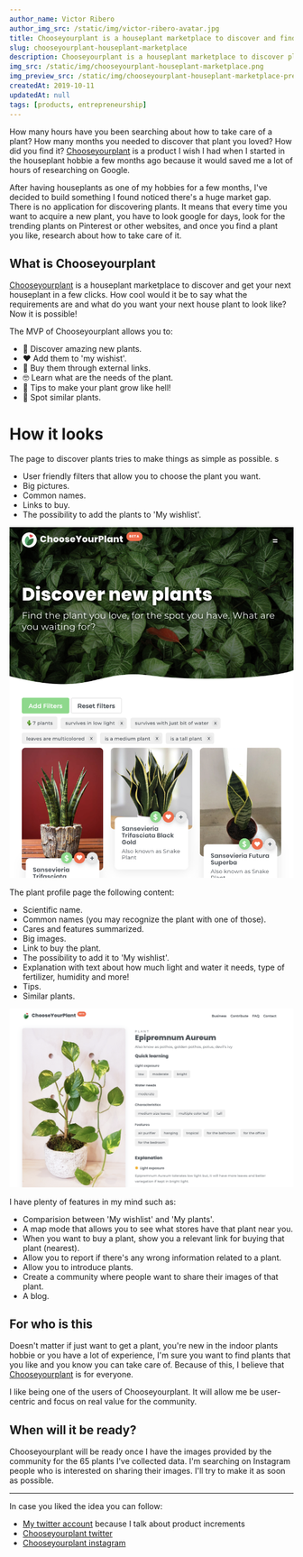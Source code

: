```yaml
---
author_name: Victor Ribero
author_img_src: /static/img/victor-ribero-avatar.jpg
title: Chooseyourplant is a houseplant marketplace to discover and find your next plant.
slug: chooseyourplant-houseplant-marketplace
description: Chooseyourplant is a houseplant marketplace to discover plants that match your likes as no ones has never done. Its intention is to simplify the search of plants, cares and more!
img_src: /static/img/chooseyourplant-houseplant-marketplace.png
img_preview_src: /static/img/chooseyourplant-houseplant-marketplace-preview.png
createdAt: 2019-10-11
updatedAt: null
tags: [products, entrepreneurship]
---
```


How many hours have you been searching about how to take care of a plant? How many months you needed to discover that plant you loved? How did you find it? [Chooseyourplant](https://www.chooseyourplant.com) is a product I wish I had when I started in the houseplant hobbie a few months ago because it would saved me a lot of hours of researching on Google.

After having houseplants as one of my hobbies for a few months, I've decided to build something I found noticed there's a huge market gap. There is no application for discovering plants. It means that every time you want to acquire a new plant, you have to look google for days, look for the trending plants on Pinterest or other websites, and once you find a plant you like, research about how to take care of it.

## What is Chooseyourplant
[Chooseyourplant](https://www.chooseyourplant.com) is a houseplant marketplace to discover and get your next houseplant in a few clicks. How cool would it be to say what the requirements are and what do you want your next house plant to look like? Now it is possible!

The MVP of Chooseyourplant allows you to:
- 🌱 Discover amazing new plants.
- ❤️ Add them to 'my wishist'.
- 🛒 Buy them through external links.
- 🤓 Learn what are the needs of the plant.
- 📑 Tips to make your plant grow like hell!
- 🧐 Spot similar plants.


# How it looks

The page to discover plants tries to make things as simple as possible.
s
- User friendly filters that allow you to choose the plant you want.
- Big pictures.
- Common names.
- Links to buy.
- The possibility to add the plants to 'My wishlist'.

![Aspecto visual de la búsqueda de una planta en la aplicación Chooseyourplant](/static/img/chooseyourplant-houseplant-marketplace-1.png)

The plant profile page the following content:
- Scientific name.
- Common names (you may recognize the plant with one of those).
- Cares and features summarized.
- Big images.
- Link to buy the plant.
- The possibility to add it to 'My wishlist'.
- Explanation with text about how much light and water it needs, type of fertilizer, humidity and more!
- Tips.
- Similar plants.

![Aspecto visual de la búsqueda de una planta en la aplicación Chooseyourplant](/static/img/chooseyourplant-houseplant-marketplace-2.png)


I have plenty of features in my mind such as:
- Comparision between 'My wishlist' and 'My plants'.
- A map mode that allows you to see what stores have that plant near you.
- When you want to buy a plant, show you a relevant link for buying that plant (nearest).
- Allow you to report if there's any wrong information related to a plant.
- Allow you to introduce plants.
- Create a community where people want to share their images of that plant.
- A blog.

##  For who is this

Doesn't matter if just want to get a plant, you're new in the indoor plants hobbie or you have a lot of experience, I'm sure you want to find plants that you like and you know you can take care of. Because of this, I believe that [Chooseyourplant](https://www.chooseyourplant.com) is for everyone.

I like being one of the users of Chooseyourplant. It will allow me be user-centric and focus on real value for the community.

##  When will it be ready?

Chooseyourplant will be ready once I have the images provided by the community for the 65 plants I've collected data. I'm searching on Instagram people who is interested on sharing their images. I'll try to make it as soon as possible.

<hr/>

In case you liked the idea you can follow:
- [My twitter account](https://twitter.com/devictoribero) because I talk about product increments
- [Chooseyourplant twitter](https://twitter.com/chooseyourplant)
- [Chooseyourplant instagram](https://www.instagram.com/chooseyourplant/)




